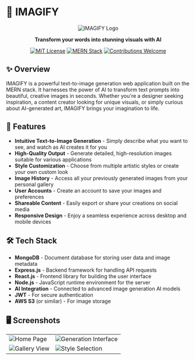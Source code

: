 # 🎨 IMAGIFY

<div align="center">
  
  ![IMAGIFY Logo](https://res.cloudinary.com/dkqbawsqm/image/upload/v1743787418/ifyzkp6cd4qbtvejnjru.png)

  **Transform your words into stunning visuals with AI**
  
  [![MIT License](https://img.shields.io/badge/License-MIT-green.svg)](https://choosealicense.com/licenses/mit/)
  [![MERN Stack](https://img.shields.io/badge/Stack-MERN-blue)](https://www.mongodb.com/mern-stack)
  [![Contributions Welcome](https://img.shields.io/badge/Contributions-Welcome-brightgreen.svg)](CONTRIBUTING.md)
  
</div>

## ✨ Overview

IMAGIFY is a powerful text-to-image generation web application built on the MERN stack. It harnesses the power of AI to transform text prompts into beautiful, creative images in seconds. Whether you're a designer seeking inspiration, a content creator looking for unique visuals, or simply curious about AI-generated art, IMAGIFY brings your imagination to life.


## 🚀 Features

- **Intuitive Text-to-Image Generation** - Simply describe what you want to see, and watch as AI creates it for you
- **High-Quality Output** - Generate detailed, high-resolution images suitable for various applications
- **Style Customization** - Choose from multiple artistic styles or create your own custom look
- **Image History** - Access all your previously generated images from your personal gallery
- **User Accounts** - Create an account to save your images and preferences
- **Shareable Content** - Easily export or share your creations on social media
- **Responsive Design** - Enjoy a seamless experience across desktop and mobile devices

## 🛠️ Tech Stack

- **MongoDB** - Document database for storing user data and image metadata
- **Express.js** - Backend framework for handling API requests
- **React.js** - Frontend library for building the user interface
- **Node.js** - JavaScript runtime environment for the server
- **AI Integration** - Connected to advanced image generation AI models
- **JWT** - For secure authentication
- **AWS S3** (or similar) - For image storage

## 🖥️ Screenshots

<div align="center">
  <table>
    <tr>
      <td><img src="https://via.placeholder.com/400x300" alt="Home Page"/></td>
      <td><img src="https://via.placeholder.com/400x300" alt="Generation Interface"/></td>
    </tr>
    <tr>
      <td><img src="https://via.placeholder.com/400x300" alt="Gallery View"/></td>
      <td><img src="https://via.placeholder.com/400x300" alt="Style Selection"/></td>
    </tr>
  </table>
</div>
